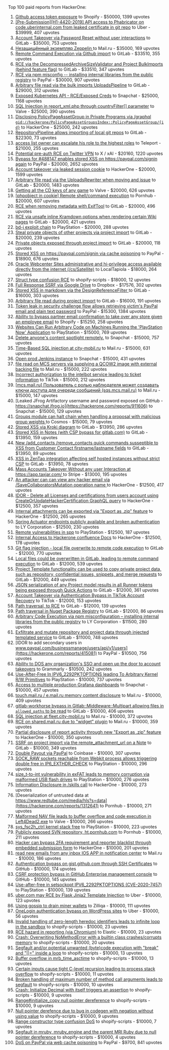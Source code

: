 Top 100 paid reports from HackerOne:

1. [Github access token exposure](https://hackerone.com/reports/1087489) to Shopify - $50000, 1399 upvotes
2. [[Pre-Submission][H1-4420-2019] API access to Phabricator on code.uberinternal.com from leaked certificate in git repo](https://hackerone.com/reports/591813) to Uber - $39999, 407 upvotes
3. [Account Takeover via Password Reset without user interactions](https://hackerone.com/reports/2293343) to GitLab - $35000, 753 upvotes
4. [Незащищённый экземпляр Zeppelin ](https://hackerone.com/reports/992564) to Mail.ru - $35000, 169 upvotes
5. [Remote Command Execution via Github import](https://hackerone.com/reports/1679624) to GitLab - $33510, 355 upvotes
6. [RCE via the DecompressedArchiveSizeValidator and Project BulkImports (behind feature flag)](https://hackerone.com/reports/1609965) to GitLab - $33510, 347 upvotes
7. [RCE via npm misconfig -- installing internal libraries from the public registry](https://hackerone.com/reports/925585) to PayPal - $30000, 907 upvotes
8. [Arbitrary file read  via the bulk imports UploadsPipeline](https://hackerone.com/reports/1439593) to GitLab - $29000, 312 upvotes
9. [Exposed Kubernetes API - RCE/Exposed Creds](https://hackerone.com/reports/455645) to Snapchat - $25000, 1168 upvotes
10. [SQL Injection in report_xml.php through countryFilter[] parameter](https://hackerone.com/reports/383127) to Valve - $25000, 390 upvotes
11. [Disclosing  PolicyPageAssetGroup in Private Programs via /graphql `gid://hackerone/PolicyPageAssetGroupsIndex::PolicyPageAssetGroup/{id}`](https://hackerone.com/reports/1618347) to HackerOne - $25000, 242 upvotes
12. [RepositoryPipeline allows importing of local git repos](https://hackerone.com/reports/1685822) to GitLab - $22300, 73 upvotes
13. [access list owner can escalate his role to the highest roles](https://hackerone.com/reports/2281075) to Teleport - $21000, 255 upvotes
14. [Potential pre-auth RCE on Twitter VPN](https://hackerone.com/reports/591295) to X / xAI - $20160, 1220 upvotes
15. [Bypass for #488147 enables stored XSS on https://paypal.com/signin again](https://hackerone.com/reports/510152) to PayPal - $20000, 2652 upvotes
16. [Account takeover via leaked session cookie](https://hackerone.com/reports/745324) to HackerOne - $20000, 1599 upvotes
17. [Arbitrary file read via the UploadsRewriter when moving and issue](https://hackerone.com/reports/827052) to GitLab - $20000, 1483 upvotes
18. [Getting all the CD keys of any game](https://hackerone.com/reports/391217) to Valve - $20000, 626 upvotes
19. [[phpobject in cookie] Remote shell/command execution](https://hackerone.com/reports/141956) to Pornhub - $20000, 607 upvotes
20. [RCE when removing metadata with ExifTool](https://hackerone.com/reports/1154542) to GitLab - $20000, 496 upvotes
21. [RCE via unsafe inline Kramdown options when rendering certain Wiki pages](https://hackerone.com/reports/1125425) to GitLab - $20000, 421 upvotes
22. [bd-j exploit chain](https://hackerone.com/reports/1379975) to PlayStation - $20000, 288 upvotes
23. [Steal private objects of other projects via project import](https://hackerone.com/reports/743953) to GitLab - $20000, 239 upvotes
24. [Private objects exposed through project import](https://hackerone.com/reports/767770) to GitLab - $20000, 118 upvotes
25. [Stored XSS on https://paypal.com/signin via cache poisoning](https://hackerone.com/reports/488147) to PayPal - $18900, 676 upvotes
26. [Oracle Webcenter Sites administrative and hi-privilege access available directly from the internet (/cs/Satellite)](https://hackerone.com/reports/170532) to LocalTapiola - $18000, 264 upvotes
27. [Struct type confusion RCE](https://hackerone.com/reports/181879) to shopify-scripts - $18000, 12 upvotes
28. [Full Response SSRF via Google Drive](https://hackerone.com/reports/1406938) to Dropbox - $17576, 302 upvotes
29. [Stored XSS in markdown via the DesignReferenceFilter ](https://hackerone.com/reports/1212067) to GitLab - $16000, 303 upvotes
30. [Arbitrary file read during project import](https://hackerone.com/reports/1132378) to GitLab - $16000, 191 upvotes
31. [Token leak in security challenge flow allows retrieving victim's PayPal email and plain text password](https://hackerone.com/reports/739737) to PayPal - $15300, 1384 upvotes
32. [Ability to bypass partner email confirmation to take over any store given an employee email](https://hackerone.com/reports/300305) to Shopify - $15250, 258 upvotes
33. [Websites Can Run Arbitrary Code on Machines Running the 'PlayStation Now' Application](https://hackerone.com/reports/873614) to PlayStation - $15000, 769 upvotes
34. [Delete anyone's content spotlight remotely.](https://hackerone.com/reports/1819832) to Snapchat - $15000, 757 upvotes
35. [Time-Based SQL injection at city-mobil.ru](https://hackerone.com/reports/868436) to Mail.ru - $15000, 631 upvotes
36. [Open prod Jenkins instance](https://hackerone.com/reports/231460) to Snapchat - $15000, 431 upvotes
37. [file read on MCS servers via supplying a QCOW2 image with external backing file](https://hackerone.com/reports/1024899) to Mail.ru - $15000, 222 upvotes
38. [Incorrect authorization to the intelbot service leading to ticket information](https://hackerone.com/reports/1328546) to TikTok - $15000, 212 upvotes
39. [[mcs.mail.ru] Пользователь с ролью наблюдателя может создавать ключи доступа для очереди сообщений (sqs.mcs.mail.ru)](https://hackerone.com/reports/1177451) to Mail.ru - $15000, 147 upvotes
40. [Leaked JFrog Artifactory  username and password exposed on GitHub - https://snapchat.jfrog.io](https://hackerone.com/reports/911606) to Snapchat - $15000, 129 upvotes
41. [Groups module can halt chain when handling a proposal with malicious group weights ](https://hackerone.com/reports/3018307) to Cosmos - $15000, 79 upvotes
42. [Stored XSS via Kroki diagram](https://hackerone.com/reports/1731349) to GitLab - $13950, 286 upvotes
43. [Stored XSS in Notes (with CSP bypass for gitlab.com)](https://hackerone.com/reports/1481207) to GitLab - $13950, 159 upvotes
44. [New /add_contacts /remove_contacts quick commands susseptible to XSS from Customer Contact firstname/lastname fields](https://hackerone.com/reports/1578400) to GitLab - $13950, 89 upvotes
45. [XSS in ZenTao integration affecting self hosted instances without strict CSP](https://hackerone.com/reports/1542510) to GitLab - $13950, 78 upvotes
46. [Mass Accounts Takeover Without any user Interaction  at https://app.taxjar.com/ ](https://hackerone.com/reports/1685970) to Stripe - $13000, 195 upvotes
47. [An attacker can can view any hacker email via  /SaveCollaboratorsMutation operation name ](https://hackerone.com/reports/2032716) to HackerOne - $12500, 417 upvotes
48. [IDOR - Delete all Licenses and certifications from users account using CreateOrUpdateHackerCertification GraphQL query](https://hackerone.com/reports/2122671) to HackerOne - $12500, 357 upvotes
49. [Internal attachments can be exported via "Export as .zip" feature](https://hackerone.com/reports/186230) to HackerOne - $12500, 265 upvotes
50. [Spring Actuator endpoints publicly available and broken authentication](https://hackerone.com/reports/838635) to LY Corporation - $12500, 230 upvotes
51. [Remote vulnerabilities in spp](https://hackerone.com/reports/2177925) to PlayStation - $12500, 187 upvotes
52. [Internal Access to Hackerone confluence Docs](https://hackerone.com/reports/3113398) to HackerOne - $12500, 178 upvotes
53. [Git flag injection - local file overwrite to remote code execution](https://hackerone.com/reports/658013) to GitLab - $12000, 770 upvotes
54. [Local files could be overwritten in GitLab, leading to remote command execution](https://hackerone.com/reports/587854) to GitLab - $12000, 539 upvotes
55. [Project Template functionality can be used to copy private project data, such as repository, confidential issues, snippets, and merge requests](https://hackerone.com/reports/689314) to GitLab - $12000, 449 upvotes
56. [JSON serialization of any Project model results in all Runner tokens being exposed through Quick Actions](https://hackerone.com/reports/509924) to GitLab - $12000, 361 upvotes
57. [Account Takeover via Authentication Bypass in TikTok Account Recovery](https://hackerone.com/reports/2443228) to TikTok - $12000, 153 upvotes
58. [Path traversal, to RCE](https://hackerone.com/reports/733072) to GitLab - $12000, 139 upvotes
59. [Path traversal in Nuget Package Registry](https://hackerone.com/reports/822262) to GitLab - $12000, 86 upvotes
60. [Arbitrary Code Execution via npm misconfiguration – installing internal libraries from the public registry](https://hackerone.com/reports/1043385) to LY Corporation - $11500, 280 upvotes
61. [Exfiltrate and mutate repository and project data through injected templated service](https://hackerone.com/reports/446585) to GitLab - $11000, 748 upvotes
62. [IDOR to add secondary users in www.paypal.com/businessmanage/users/api/v1/users](https://hackerone.com/reports/415081) to PayPal - $10500, 756 upvotes
63. [Ability to DOS any organization's SSO and open up the door to account takeovers](https://hackerone.com/reports/976603) to Grammarly - $10500, 242 upvotes
64. [Use-After-Free In IPV6_2292PKTOPTIONS leading To Arbitrary Kernel R/W Primitives](https://hackerone.com/reports/826026) to PlayStation - $10000, 737 upvotes
65. [Access to multiple production Grafana dashboards](https://hackerone.com/reports/663628) to Snapchat - $10000, 457 upvotes
66. [touch.mail.ru / e.mail.ru memory content disclosure](https://hackerone.com/reports/513236) to Mail.ru - $10000, 409 upvotes
67. [gitlab-workhorse bypass in Gitlab::Middleware::Multipart allowing files in `allowed_paths` to be read](https://hackerone.com/reports/850447) to GitLab - $10000, 406 upvotes
68. [SQL injection at fleet.city-mobil.ru](https://hackerone.com/reports/881901) to Mail.ru - $10000, 372 upvotes
69. [RCE on shared.mail.ru due to "widget" plugin](https://hackerone.com/reports/518637) to Mail.ru - $10000, 359 upvotes
70. [Partial disclosure of report activity through new "Export as .zip" feature](https://hackerone.com/reports/182358) to HackerOne - $10000, 350 upvotes
71. [SSRF on project import via the remote_attachment_url on a Note](https://hackerone.com/reports/826361) to GitLab - $10000, 349 upvotes
72. [Double Payout via PayPal](https://hackerone.com/reports/307239) to Coinbase - $10000, 307 upvotes
73. [SOCK_RAW sockets reachable from Webkit process allows triggering double free in IP6_EXTHDR_CHECK](https://hackerone.com/reports/943231) to PlayStation - $10000, 296 upvotes
74. [size_t-to-int vulnerability in exFAT leads to memory corruption via malformed USB flash drives](https://hackerone.com/reports/1340942) to PlayStation - $10000, 276 upvotes
75. [Information Disclosure in /skills call](https://hackerone.com/reports/188719) to HackerOne - $10000, 273 upvotes
76. [Deserialization of untrusted data at https://www.redtube.com/media/hls?s=data](https://hackerone.com/reports/1312641) to Pornhub - $10000, 271 upvotes
77. [Malformed NAV file leads to buffer overflow and code execution in Left4Dead2.exe](https://hackerone.com/reports/542180) to Valve - $10000, 266 upvotes
78. [sys_fsc2h_ctrl kernel stack free](https://hackerone.com/reports/2900606) to PlayStation - $10000, 223 upvotes
79. [Publicly exposed SVN repository, ht.pornhub.com](https://hackerone.com/reports/72243) to Pornhub - $10000, 211 upvotes
80. [Hacker can bypass 2FA requirement and reporter blacklist through embedded submission form](https://hackerone.com/reports/418767) to HackerOne - $10000, 201 upvotes
81. [read new emails from any inbox IOS APP in notification center](https://hackerone.com/reports/977212) to Mail.ru - $10000, 186 upvotes
82. [Authentication bypass on gist.github.com through SSH Certificates](https://hackerone.com/reports/1901040) to GitHub - $10000, 174 upvotes
83. [CSRF protection bypass in GitHub Enterprise management console](https://hackerone.com/reports/1497169) to GitHub - $10000, 145 upvotes
84. [Use-after-free in setsockopt IPV6_2292PKTOPTIONS (CVE-2020-7457)](https://hackerone.com/reports/1441103) to PlayStation - $10000, 139 upvotes
85. [uber.com may RCE by Flask Jinja2 Template Injection](https://hackerone.com/reports/125980) to Uber - $10000, 123 upvotes
86. [Using gossip to drain miner wallets](https://hackerone.com/reports/1058879) to Zilliqa - $10000, 111 upvotes
87. [OneLogin authentication bypass on WordPress sites](https://hackerone.com/reports/136169) to Uber - $10000, 56 upvotes
88. [Invalid handling of zero-length heredoc identifiers leads to infinite loop in the sandbox](https://hackerone.com/reports/187305) to shopify-scripts - $10000, 23 upvotes
89. [RCE hazard in reporting (via Chromium)](https://hackerone.com/reports/1168765) to Elastic - $10000, 23 upvotes
90. [Crash: Overwriting NoMethodError with a builtin class crashes/corrupts memory](https://hackerone.com/reports/186723) to shopify-scripts - $10000, 20 upvotes
91. [Segfault and/or potential unwanted (byte)code execution with "break" and "||=" inside a loop](https://hackerone.com/reports/183356) to shopify-scripts - $10000, 13 upvotes
92. [Buffer overflow in mrb_time_asctime](https://hackerone.com/reports/188326) to shopify-scripts - $10000, 13 upvotes
93. [Certain inputs cause tight C-level recursion leading to process stack overflow](https://hackerone.com/reports/189633) to shopify-scripts - $10000, 11 upvotes
94. [Broken handling of maximum number of method call arguments leads to segfault](https://hackerone.com/reports/182484) to shopify-scripts - $10000, 10 upvotes
95. [Crash: Initialize Decimal with itself triggers an assertion](https://hackerone.com/reports/185775) to shopify-scripts - $10000, 9 upvotes
96. [Range#initialize_copy null pointer dereference](https://hackerone.com/reports/181685) to shopify-scripts - $10000, 9 upvotes
97. [Null pointer derefence due to bug in codegen with negation without using value](https://hackerone.com/reports/187536) to shopify-scripts - $10000, 9 upvotes
98. [Range constructor type confusion DoS](https://hackerone.com/reports/181910) to shopify-scripts - $10000, 7 upvotes
99. [Segfault in mruby, mruby_engine and the parent MRI Ruby due to null pointer dereference](https://hackerone.com/reports/181828) to shopify-scripts - $10000, 4 upvotes
100. [DoS on PayPal via web cache poisoning](https://hackerone.com/reports/622122) to PayPal - $9700, 841 upvotes

